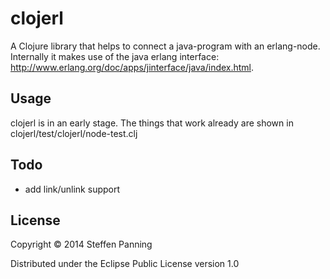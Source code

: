 # clojerl

A Clojure library that helps to connect a java-program with an erlang-node.
Internally it makes use of the java erlang interface:
http://www.erlang.org/doc/apps/jinterface/java/index.html.

## Usage
clojerl is in an early stage.
The things that work already are shown in
clojerl/test/clojerl/node-test.clj

## Todo

* add link/unlink support

## License

Copyright © 2014 Steffen Panning

Distributed under the Eclipse Public License version 1.0
